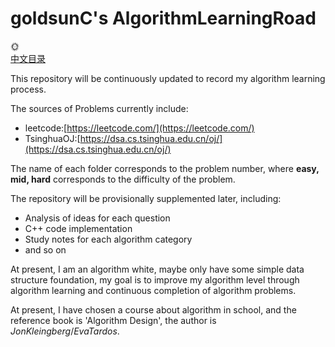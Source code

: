 # goldsunC's AlgorithmLearningRoad
:sun_with_face: <br />
[中文目录](./README_zh.md)

This repository will be continuously updated to record my algorithm 
learning process.

The sources of Problems currently include:
- leetcode:[https://leetcode.com/](https://leetcode.com/)
- TsinghuaOJ:[https://dsa.cs.tsinghua.edu.cn/oj/](https://dsa.cs.tsinghua.edu.cn/oj/)

The name of each folder corresponds to the 
problem number, where **easy, mid, hard** corresponds 
to the difficulty of the problem.

The repository will be provisionally supplemented 
later, including:
- Analysis of ideas for each question
- C++ code implementation
- Study notes for each algorithm category
- and so on

At present, I am an algorithm white, 
maybe only have some simple data structure foundation, 
my goal is to improve my algorithm level through algorithm 
learning and continuous completion of algorithm problems.

At present, I have chosen a course about algorithm in school,
and the reference book is 'Algorithm Design', the author is
$Jon Kleingberg / Eva Tardos$.

